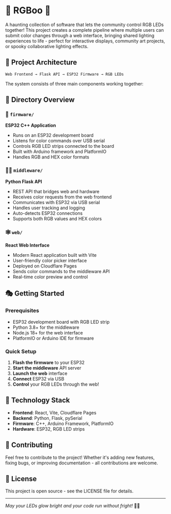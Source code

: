 # 🎃 RGBoo 👻

A haunting collection of software that lets the community control RGB LEDs together! This project creates a complete pipeline where multiple users can submit color changes through a web interface, bringing shared lighting experiences to life - perfect for interactive displays, community art projects, or spooky collaborative lighting effects.

## 🦇 Project Architecture

```
Web Frontend → Flask API → ESP32 Firmware → RGB LEDs
```

The system consists of three main components working together:

## 📁 Directory Overview

### 👻 `firmware/`
**ESP32 C++ Application**
- Runs on an ESP32 development board
- Listens for color commands over USB serial
- Controls RGB LED strips connected to the board
- Built with Arduino framework and PlatformIO
- Handles RGB and HEX color formats

### 🧙‍♀️ `middleware/`
**Python Flask API**
- REST API that bridges web and hardware
- Receives color requests from the web frontend
- Communicates with ESP32 via USB serial
- Handles user tracking and logging
- Auto-detects ESP32 connections
- Supports both RGB values and HEX colors

### 🕸️ `web/`
**React Web Interface**
- Modern React application built with Vite
- User-friendly color picker interface
- Deployed on Cloudflare Pages
- Sends color commands to the middleware API
- Real-time color preview and control

## 🎭 Getting Started

### Prerequisites
- ESP32 development board with RGB LED strip
- Python 3.8+ for the middleware
- Node.js 18+ for the web interface
- PlatformIO or Arduino IDE for firmware

### Quick Setup
1. **Flash the firmware** to your ESP32
2. **Start the middleware** API server
3. **Launch the web** interface
4. **Connect** ESP32 via USB
5. **Control** your RGB LEDs through the web!

## 🦴 Technology Stack

- **Frontend**: React, Vite, Cloudflare Pages
- **Backend**: Python, Flask, pySerial
- **Firmware**: C++, Arduino Framework, PlatformIO
- **Hardware**: ESP32, RGB LED strips

## 👹 Contributing

Feel free to contribute to the project! Whether it's adding new features, fixing bugs, or improving documentation - all contributions are welcome.

## 📜 License

This project is open source - see the LICENSE file for details.

---

*May your LEDs glow bright and your code run without fright!* 🎃✨ 
